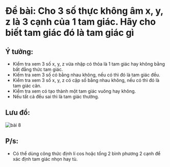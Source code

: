 # Đề bài: Cho 3 số thực không âm x, y, z là 3 cạnh của 1 tam giác. Hãy cho biết tam giác đó là tam giác gì

## Ý tưởng:
- Kiểm tra xem 3 số x, y, z vừa nhập có thỏa là 1 tam giác hay không bằng bất đẳng thức tam giác.
- Kiếm tra xem 3 số có bằng nhau không, nếu có thì đó là tam giác đều.
- Kiểm tra xem 3 số x, y, z có cặp số bằng nhau không, nếu có thì đó là tam giác cân.
- Kiểm tra xem có tạo thành một tam giác vuông hay không.
- Nếu tất cả đều sai thì là tam giác thường.

## Lưu đồ:
![bài 8](https://user-images.githubusercontent.com/53053154/139911498-7aad0389-4a96-4c9e-8fe9-ebbc84f16a3f.png)

## P/s:
- Có thể dùng công thức định lí cos hoặc tổng 2 bình phương 2 cạnh để xác định tam giác nhọn hay tù.
